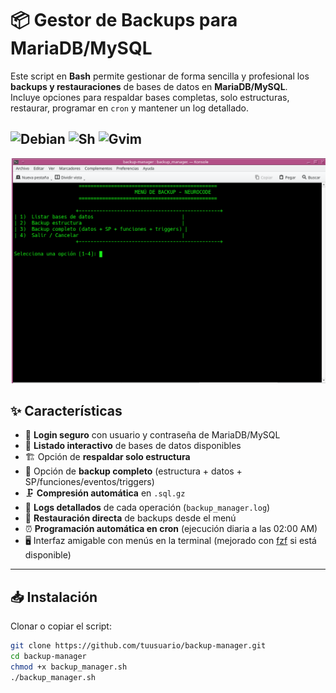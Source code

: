 # 📦 Gestor de Backups para MariaDB/MySQL

Este script en **Bash** permite gestionar de forma sencilla y profesional los **backups y restauraciones** de bases de datos en **MariaDB/MySQL**.  
Incluye opciones para respaldar bases completas, solo estructuras, restaurar, programar en `cron` y mantener un log detallado.

![Debian](https://img.shields.io/badge/Linux-Debian-red?logo=debian&logoColor=white)
![Sh](https://img.shields.io/badge/SH-Script-blue?logo=ssh&logoColor=white)
![Gvim](https://img.shields.io/badge/VI-Editor-orange?logo=Gvim&logoColor=white)
---
![Logo del proyecto](https://github.com/moleculax/backup-manager/blob/main/pantalla.png)


## ✨ Características

- 🔑 **Login seguro** con usuario y contraseña de MariaDB/MySQL  
- 📂 **Listado interactivo** de bases de datos disponibles  
- 🏗️ Opción de **respaldar solo estructura**  
- 📑 Opción de **backup completo** (estructura + datos + SP/funciones/eventos/triggers)  
- 🗜️ **Compresión automática** en `.sql.gz`  
- 📜 **Logs detallados** de cada operación (`backup_manager.log`)  
- 🔄 **Restauración directa** de backups desde el menú  
- ⏰ **Programación automática en cron** (ejecución diaria a las 02:00 AM)  
- 🖥️ Interfaz amigable con menús en la terminal (mejorado con [fzf](https://github.com/junegunn/fzf) si está disponible)

---


## 📥 Instalación

Clonar o copiar el script:

```bash
git clone https://github.com/tuusuario/backup-manager.git
cd backup-manager
chmod +x backup_manager.sh
./backup_manager.sh
```



